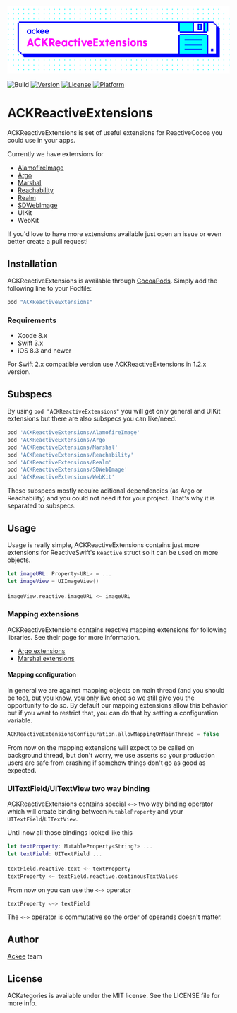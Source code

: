 ![ackee|ACKReactiveExtensions](Resources/cover-image.png)

![Build](https://github.com/AckeeCZ/ACKReactiveExtensions/workflows/Build/badge.svg)
[![Version](https://img.shields.io/cocoapods/v/ACKReactiveExtensions.svg?style=flat)](http://cocoapods.org/pods/ACKReactiveExtensions)
[![License](https://img.shields.io/cocoapods/l/ACKReactiveExtensions.svg?style=flat)](http://cocoapods.org/pods/ACKReactiveExtensions)
[![Platform](https://img.shields.io/cocoapods/p/ACKReactiveExtensions.svg?style=flat)](http://cocoapods.org/pods/ACKReactiveExtensions)

# ACKReactiveExtensions

ACKReactiveExtensions is set of useful extensions for ReactiveCocoa you could use in your apps.

Currently we have extensions for
- [AlamofireImage](https://github.com/Alamofire/AlamofireImage)
- [Argo](https://github.com/thoughtbot/Argo)
- [Marshal](https://github.com/utahiosmac/Marshal)
- [Reachability](https://github.com/tonymillion/Reachability)
- [Realm](https://github.com/realm/realm-cocoa)
- [SDWebImage](https://github.com/rs/SDWebImage)
- UIKit
- WebKit

If you'd love to have more extensions available just open an issue or even better create a pull request!

## Installation

ACKReactiveExtensions is available through [CocoaPods](http://cocoapods.org). Simply add the following line to your Podfile:

```ruby
pod "ACKReactiveExtensions"
```

### Requirements

- Xcode 8.x
- Swift 3.x
- iOS 8.3 and newer

For Swift 2.x compatible version use ACKReactiveExtensions in 1.2.x version.

## Subspecs
By using `pod "ACKReactiveExtensions"` you will get only general and UIKit extensions but there are also subspecs you can like/need.

```ruby
pod 'ACKReactiveExtensions/AlamofireImage'
pod 'ACKReactiveExtensions/Argo'
pod 'ACKReactiveExtensions/Marshal'
pod 'ACKReactiveExtensions/Reachability'
pod 'ACKReactiveExtensions/Realm'
pod 'ACKReactiveExtensions/SDWebImage'
pod 'ACKReactiveExtensions/WebKit'
```
These subspecs mostly require aditional dependencies (as Argo or Reachability) and you could not need it for your project. That's why it is separated to subspecs.

## Usage
Usage is really simple, ACKReactiveExtensions contains just more extensions for ReactiveSwift's `Reactive` struct so it can be used on more objects.

```swift
let imageURL: Property<URL> = ...
let imageView = UIImageView()

imageView.reactive.imageURL <~ imageURL
```

### Mapping extensions

ACKReactiveExtensions contains reactive mapping extensions for following libraries. See their page for more information.

- [Argo extensions](Docs/Argo.md)
- [Marshal extensions](Docs/Marshal.md)

#### Mapping configuration

In general we are against mapping objects on main thread (and you should be too), but you know, you only live once so we still give you the opportunity to do so. By default our mapping extensions allow this behavior but if you want to restrict that, you can do that by setting a configuration variable.

```swift
ACKReactiveExtensionsConfiguration.allowMappingOnMainThread = false
```
From now on the mapping extensions will expect to be called on background thread, but don't worry, we use asserts so your production users are safe from crashing if somehow things don't go as good as expected.

### UITextField/UITextView two way binding

ACKReactiveExtensions contains special `<~>` two way binding operator which will create binding between `MutableProperty` and your `UITextField`/`UITextView`.

Until now all those bindings looked like this
```swift
let textProperty: MutableProperty<String?> ...
let textField: UITextField ...

textField.reactive.text <~ textProperty
textProperty <~ textField.reactive.continousTextValues
```

From now on you can use the `<~>` operator
```swift
textProperty <~> textField
```

The `<~>` operator is commutative so the order of operands doesn't matter.

## Author

[Ackee](https://ackee.cz) team

## License

ACKategories is available under the MIT license. See the LICENSE file for more info.

[1]:	https://twitter.com/AckeeCZ
